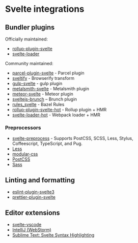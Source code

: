 # Svelte integrations


## Bundler plugins

Officially maintained:

- [rollup-plugin-svelte](https://github.com/sveltejs/rollup-plugin-svelte)
- [svelte-loader](https://github.com/sveltejs/svelte-loader)

Community maintained:

- [parcel-plugin-svelte](https://github.com/DeMoorJasper/parcel-plugin-svelte) - Parcel plugin
- [sveltify](https://github.com/tehshrike/sveltify) - Browserify transform
- [gulp-svelte](https://github.com/shinnn/gulp-svelte) - gulp plugin
- [metalsmith-svelte](https://github.com/shinnn/metalsmith-svelte) - Metalsmith plugin
- [meteor-svelte](https://github.com/meteor-svelte/meteor-svelte) - Meteor plugin
- [sveltejs-brunch](https://github.com/StarpTech/sveltejs-brunch) – Brunch plugin
- [rules_svelte](https://github.com/thelgevold/rules_svelte) - Bazel Rules
- [rollup-plugin-svelte-hot](https://github.com/rixo/rollup-plugin-svelte-hot) - Rollup plugin + HMR
- [svelte-loader-hot](https://github.com/rixo/svelte-loader-hot) - Webpack loader + HMR


### Preprocessors

- [svelte-preprocess](https://github.com/kaisermann/svelte-preprocess) - Supports PostCSS, SCSS, Less, Stylus, Coffeescript, TypeScript, and Pug.
- [Less](https://github.com/ls-age/svelte-preprocess-less)
- [modular-css](https://github.com/tivac/modular-css/tree/master/packages/svelte)
- [PostCSS](https://github.com/TehShrike/svelte-preprocess-postcss)
- [Sass](https://github.com/ls-age/svelte-preprocess-sass)


## Linting and formatting

- [eslint-plugin-svelte3](https://github.com/sveltejs/eslint-plugin-svelte3)
- [prettier-plugin-svelte](https://github.com/UnwrittenFun/prettier-plugin-svelte)


## Editor extensions

- [svelte-vscode](https://marketplace.visualstudio.com/items?itemName=JamesBirtles.svelte-vscode)
- [IntelliJ (WebStorm)](https://plugins.jetbrains.com/plugin/12375-svelte)
- [Sublime Text: Svelte Syntax Highlighting](https://packagecontrol.io/packages/Svelte)

